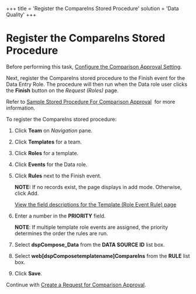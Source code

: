 +++
title = 'Register the CompareIns Stored Procedure'
solution = 'Data Quality'
+++

# Register the CompareIns Stored Procedure

Before performing this task, [Configure the Comparison Approval
Setting](Configure_the_Comparison_Approval_Setting.htm).

Next, register the CompareIns stored procedure to the Finish event for
the Data Entry Role. The procedure will then run when the Data role user
clicks the **Finish** button on the *Request (Roles)* page.

Refer to [Sample Stored Procedure For Comparison
Approval](Sample_Stored_Procedure_for_Comparison_Approval.htm)  for more
information.

To register the CompareIns stored procedure:

1.  Click **Team** on *Navigation
    <span style="font-style: normal;">pane</span>*.

2.  Click **Templates** for a team.

3.  Click **Roles** for a template.

4.  Click **Events** for the Data role.

5.  Click **Rules** next to the Finish event.
    
    **NOTE:** If no records exist, the page displays in add mode.
    Otherwise, click Add.
    
    [View the field descriptions for the Template (Role Event Rule)
    page](../Page_Desc/Template_Role_Event_Rule.htm)

6.  Enter a number in the **PRIORITY** field.
    
    **NOTE**: If multiple template role events are assigned, the
    priority determines the order the rules are run.

7.  Select <span style="font-weight: bold;">dspCompose\_Data</span> from
    the **DATA SOURCE ID** list box.

8.  Select
    <span style="font-weight: bold;">web\[dspComposetemplatename\]CompareIns</span>
    from the **RULE** list box.

9.  Click **Save**.

Continue with [Create a Request for Comparison
Approval](Create_a_Request_for_Comparison_Approval.htm).
